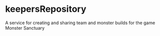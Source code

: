 # keepersRepository
A service for creating and sharing team and monster builds for the game Monster Sanctuary
